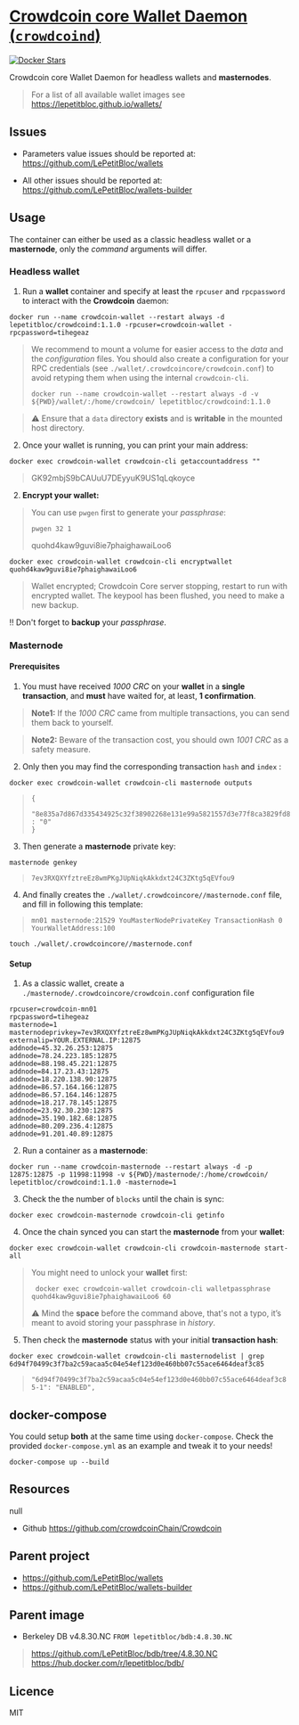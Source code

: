 # [Crowdcoin core Wallet Daemon (`crowdcoind`)](https://github.com/LePetitBloc/crowdcoind)

[![Docker Stars][docker-svg]][docker-url]

Crowdcoin core Wallet Daemon for headless wallets and **masternodes**. 

> For a list of all available wallet images see https://lepetitbloc.github.io/wallets/

## Issues
- Parameters value issues should be reported at:
https://github.com/LePetitBloc/wallets

- All other issues should be reported at:
https://github.com/LePetitBloc/wallets-builder

## Usage
The container can either be used as a classic headless wallet or a **masternode**, only the *command* arguments will differ.

### Headless wallet
1. Run a **wallet** container and specify at least the `rpcuser` and `rpcpassword` to interact with the **Crowdcoin** daemon:
```
docker run --name crowdcoin-wallet --restart always -d lepetitbloc/crowdcoind:1.1.0 -rpcuser=crowdcoin-wallet -rpcpassword=tihegeaz
```
> We recommend to mount a volume for easier access to the *data* and the *configuration* files.
> You should also create a configuration for your RPC credentials (see `./wallet/.crowdcoincore/crowdcoin.conf`) to avoid retyping them when using the internal `crowdcoin-cli`.
> ```
> docker run --name crowdcoin-wallet --restart always -d -v ${PWD}/wallet/:/home/crowdcoin/ lepetitbloc/crowdcoind:1.1.0
> ```

> :warning: Ensure that a `data` directory **exists** and is **writable** in the mounted host directory.

2. Once your wallet is running, you can print your main address:
```
docker exec crowdcoin-wallet crowdcoin-cli getaccountaddress ""
```
> GK92mbjS9bCAUuU7DEyyuK9US1qLqkoyce

2. **Encrypt your wallet:**
> You can use `pwgen` first to generate your *passphrase*:
> ```
> pwgen 32 1
> ```
> quohd4kaw9guvi8ie7phaighawaiLoo6
```
docker exec crowdcoin-wallet crowdcoin-cli encryptwallet quohd4kaw9guvi8ie7phaighawaiLoo6
```
> Wallet encrypted; Crowdcoin Core server stopping, restart to run with encrypted wallet. The keypool has been flushed, you need to make a new backup.

:bangbang: Don't forget to **backup** your *passphrase*.

### Masternode

#### Prerequisites
1. You must have received *1000 CRC* on your **wallet** in a **single transaction**, and **must** have waited for, at least, **1 confirmation**.
> **Note1:** If the *1000 CRC* came from multiple transactions, you can send them back to yourself.

> **Note2:** Beware of the transaction cost, you should own *1001 CRC* as a safety measure.

2. Only then you may find the corresponding transaction `hash` and `index` :
```
docker exec crowdcoin-wallet crowdcoin-cli masternode outputs
```
>```
>{
>  "8e835a7d867d335434925c32f38902268e131e99a5821557d3e77f8ca3829fd8" : "0"
>}
>```

3. Then generate a **masternode** private key:
```
masternode genkey
```
>```
>7ev3RXQXYfztreEz8wmPKgJUpNiqkAkkdxt24C3ZKtg5qEVfou9
>```

4. And finally creates the `./wallet/.crowdcoincore//masternode.conf` file, and fill in following this template:
> `mn01 masternode:21529 YouMasterNodePrivateKey TransactionHash 0 YourWalletAddress:100`
```
touch ./wallet/.crowdcoincore//masternode.conf
```

#### Setup
1. As a classic wallet, create a `./masternode/.crowdcoincore/crowdcoin.conf` configuration file
```
rpcuser=crowdcoin-mn01
rpcpassword=tihegeaz
masternode=1
masternodeprivkey=7ev3RXQXYfztreEz8wmPKgJUpNiqkAkkdxt24C3ZKtg5qEVfou9
externalip=YOUR.EXTERNAL.IP:12875
addnode=45.32.26.253:12875
addnode=78.24.223.185:12875
addnode=88.198.45.221:12875
addnode=84.17.23.43:12875
addnode=18.220.138.90:12875
addnode=86.57.164.166:12875
addnode=86.57.164.146:12875
addnode=18.217.78.145:12875
addnode=23.92.30.230:12875
addnode=35.190.182.68:12875
addnode=80.209.236.4:12875
addnode=91.201.40.89:12875
```

2. Run a container as a **masternode**:
```
docker run --name crowdcoin-masternode --restart always -d -p 12875:12875 -p 11998:11998 -v ${PWD}/masternode/:/home/crowdcoin/ lepetitbloc/crowdcoind:1.1.0 -masternode=1
```

3. Check the the number of `blocks` until the chain is sync:
```
docker exec crowdcoin-masternode crowdcoin-cli getinfo
```

4. Once the chain synced you can start the **masternode** from your **wallet**:
```
docker exec crowdcoin-wallet crowdcoin-cli crowdcoin-masternode start-all
```
> You might need to unlock your **wallet** first:
> ```
>  docker exec crowdcoin-wallet crowdcoin-cli walletpassphrase quohd4kaw9guvi8ie7phaighawaiLoo6 60
> ```
> :warning: Mind the **space** before the command above, that's not a typo, it’s meant to avoid storing your passphrase in *history*.

5. Then check the **masternode** status with your initial **transaction hash**:
```
docker exec crowdcoin-wallet crowdcoin-cli masternodelist | grep 6d94f70499c3f7ba2c59acaa5c04e54ef123d0e460bb07c55ace6464deaf3c85
```
> `"6d94f70499c3f7ba2c59acaa5c04e54ef123d0e460bb07c55ace6464deaf3c85-1": "ENABLED",`

## docker-compose
You could setup **both** at the same time using `docker-compose`.
Check the provided `docker-compose.yml` as an example and tweak it to your needs!
```
docker-compose up --build
```


## Resources
null
- Github https://github.com/crowdcoinChain/Crowdcoin



## Parent project
- https://github.com/LePetitBloc/wallets
- https://github.com/LePetitBloc/wallets-builder

## Parent image
- Berkeley DB v4.8.30.NC
`FROM lepetitbloc/bdb:4.8.30.NC`
> https://github.com/LePetitBloc/bdb/tree/4.8.30.NC
> https://hub.docker.com/r/lepetitbloc/bdb/

## Licence
MIT

[docker-url]: https://hub.docker.com/r/lepetitbloc/crowdcoind/
[docker-svg]: https://img.shields.io/docker/stars/lepetitbloc/crowdcoind.svg
